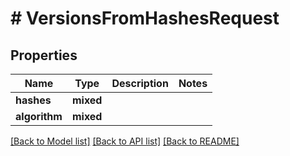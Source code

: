 # # VersionsFromHashesRequest

## Properties

Name | Type | Description | Notes
------------ | ------------- | ------------- | -------------
**hashes** | **mixed** |  |
**algorithm** | **mixed** |  |

[[Back to Model list]](../../README.md#models) [[Back to API list]](../../README.md#endpoints) [[Back to README]](../../README.md)
